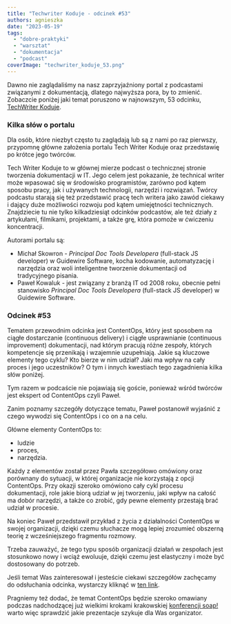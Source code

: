 ```yaml
---
title: "Techwriter Koduje - odcinek #53"
authors: agnieszka
date: "2023-05-19"
tags:
  - "dobre-praktyki"
  - "warsztat"
  - "dokumentacja"
  - "podcast"
coverImage: "techwriter_koduje_53.png"
---
```


Dawno nie zaglądaliśmy na nasz zaprzyjaźniony portal z podcastami związanymi z
dokumentacją, dlatego najwyższa pora, by to zmienić. Zobaczcie poniżej jaki
temat poruszono w najnowszym, 53 odcinku,
[TechWriter Koduje](https://techwriterkoduje.pl/).

### Kilka słów o portalu

Dla osób, które niezbyt często tu zaglądają lub są z nami po raz pierwszy,
przypomnę główne założenia portalu Tech Writer Koduje oraz przedstawię po krótce
jego twórców.

Tech Writer Koduje to w głównej mierze podcast o technicznej stronie tworzenia
dokumentacji w IT. Jego celem jest pokazanie, że technical writer może wpasować
się w środowisko programistów, zarówno pod kątem sposobu pracy, jak i używanych
technologii, narzędzi i rozwiązań. Twórcy podcastu starają się też przedstawić
pracę tech writera jako zawód ciekawy i dający duże możliwości rozwoju pod kątem
umiejętności technicznych. Znajdziecie tu nie tylko kilkadziesiąt odcinków
podcastów, ale też działy z artykułami, filmikami, projektami, a także grę,
która pomoże w ćwiczeniu koncentracji.

Autorami portalu są:

- Michał Skowron - *Principal Doc Tools Developera* (full-stack JS developer) w
  Guidewire Software, kocha kodowanie, automatyzację i narzędzia oraz woli
  inteligentne tworzenie dokumentacji od tradycyjnego pisania.
- Paweł Kowaluk - jest związany z branżą IT od 2008 roku, obecnie pełni
  stanowisko _Principal Doc Tools Developera_ (full-stack JS developer) w
  Guidewire Software.

### Odcinek #53

Tematem przewodnim odcinka jest ContentOps, który jest sposobem na ciągłe
dostarczanie (continuous delivery) i ciągłe usprawnianie (continuous
improvement) dokumentacji, nad którym pracują różne zespoły, których kompetencje
się przenikają i wzajemnie uzupełniają. Jakie są kluczowe elementy tego cyklu?
Kto bierze w nim udział? Jaki ma wpływ na cały proces i jego uczestników? O tym
i innych kwestiach tego zagadnienia kilka słów poniżej.

Tym razem w podcaście nie pojawiają się goście, ponieważ wśród twórców jest
ekspert od ContentOps czyli Paweł.

Zanim poznamy szczegóły dotyczące tematu, Paweł postanowił wyjaśnić z czego
wywodzi się ContentOps i co on a na celu.

Główne elementy ContentOps to:

- ludzie
- proces,
- narzędzia.

Każdy z elementów został przez Pawła szczegółowo omówiony oraz porównany do
sytuacji, w której organizacje nie korzystają z opcji ContentOps. Przy okazji
szeroko omówiono cały cykl procesu dokumentacji, role jakie biorą udział w jej
tworzeniu, jaki wpływ na całość ma dobór narzędzi, a także co zrobić, gdy pewne
elementy przestają brać udział w procesie.

Na koniec Paweł przedstawił przykład z życia z działalności ContentOps w swojej
organizacji, dzięki czemu słuchacze mogą lepiej zrozumieć obszerną teorię z
wcześniejszego fragmentu rozmowy.

Trzeba zauważyć, że tego typu sposób organizacji działań w zespołach jest
stosunkowo nowy i wciąż ewoluuje, dzięki czemu jest elastyczny i może być
dostosowany do potrzeb.

Jeśli temat Was zainteresował i jesteście ciekawi szczegółów zachęcamy do
odsłuchania odcinka, wystarczy kliknąć w
[ten link](https://techwriterkoduje.pl/blog/2023/4/24/53).

Pragniemy też dodać, że temat ContentOps będzie szeroko omawiany podczas
nadchodzącej już wielkimi krokami krakowskiej
[konferencji soap!](https://soapconf.com/) warto więc sprawdzić jakie
prezentacje szykuje dla Was organizator.
